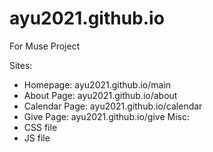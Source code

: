 # ayu2021.github.io
For Muse Project

Sites:
  - Homepage: ayu2021.github.io/main
  - About Page: ayu2021.github.io/about
  - Calendar Page: ayu2021.github.io/calendar
  - Give Page: ayu2021.github.io/give
 Misc:
  - CSS file
  - JS file
